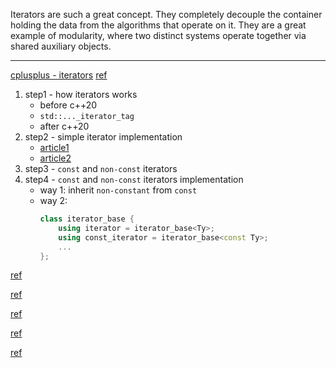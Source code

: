 Iterators are such a great concept. They completely decouple the container holding the data from the algorithms that operate on it. They are a great example of modularity, where two distinct systems operate together via shared auxiliary objects.
___
[cplusplus - iterators](https://cplusplus.com/reference/iterator/)
[ref](https://open-std.org/JTC1/SC22/WG21/docs/papers/2016/p0174r0.html#2.1:~:text=options%20are%20available.-,Recommendations%20for%20Deprecation,-There%20is%20likely)

1. step1 - how iterators works
	- before c++20
	- `std::..._iterator_tag`
	- after c++20
2. step2 - simple iterator implementation 
	- [article1](https://www.internalpointers.com/post/writing-custom-iterators-modern-cpp)
	- [article2](https://anderberg.me/2016/07/04/c-custom-iterators/#fn:2)
3. step3 - `const` and `non-const` iterators
4. step4 - `const` and `non-const` iterators implementation
	- way 1:
		inherit `non-constant` from `const`
	- way 2:
		```c++
		class iterator_base {
			using iterator = iterator_base<Ty>;
			using const_iterator = iterator_base<const Ty>;
			...
		};
		```


[ref](https://www.drdobbs.com/stl-generic-programming-writing-your-ow/184401417)

[ref](https://stackoverflow.com/questions/8054273/how-to-implement-an-stl-style-iterator-and-avoid-common-pitfalls/39767072#39767072)

[ref]()

[ref]()

[ref]()

